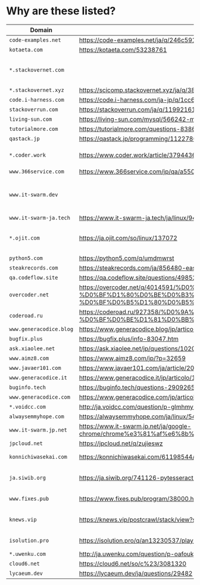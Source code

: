 # Why are these listed?

| Domain | Page | Original | Note |
| ------ | ---- | -------- | ---- |
| `code-examples.net` | https://code-examples.net/ja/q/246c591 | https://stackoverflow.com/questions/38192529/ | |
| `kotaeta.com` | https://kotaeta.com/53238761 | https://arduino.stackexchange.com/questions/21605/ | |
| `*.stackovernet.com` | | | The domain is used for redirection to `stackovernet.xyz` |
| `*.stackovernet.xyz` | https://scicomp.stackovernet.xyz/ja/q/38 | https://scicomp.stackexchange.com/questions/83/ | |
| `code.i-harness.com` | https://code.i-harness.com/ja-jp/q/1cc697 | https://stackoverflow.com/questions/1885847/ | |
| `stackoverrun.com` | https://stackoverrun.com/ja/q/11992161 | https://stackoverflow.com/questions/43624696/ | |
| `living-sun.com` | https://living-sun.com/mysql/566242-mysql-select-nested-query-very-complicated-mysql-select-nested.html | https://stackoverflow.com/questions/1599464/ | |
| `tutorialmore.com` | https://tutorialmore.com/questions-838617.htm | https://superuser.com/questions/1183564/ | |
| `qastack.jp` | https://qastack.jp/programming/11227809/ | https://stackoverflow.com/questions/11227809/ | |
| `*.coder.work` | https://www.coder.work/article/3794436 | https://stackoverflow.com/questions/13375357/ | We may change to `www.coder.work` |
| `www.366service.com` | https://www.366service.com/jp/qa/a550dc2388b592d50f83bf3b3369f0c5 | https://stackoverflow.com/questions/58109626/ | |
| `www.it-swarm.dev` | | | The domain is used for redirection to `www.it-swarm-ja.tech` |
| `www.it-swarm-ja.tech` | https://www.it-swarm-ja.tech/ja/linux/944475555/ | https://superuser.com/questions/1347723/ | |
| `*.ojit.com` | https://ja.ojit.com/so/linux/137072 | https://stackoverflow.com/questions/3129608/ | The domain is used for redirection to `python5.com` |
| `python5.com` | https://python5.com/q/umdmwrst | https://stackoverflow.com/questions/46848923/ | |
| `steakrecords.com` | https://steakrecords.com/ja/856480-easyui-and-foundation-conflict-zurb-foundation-jquery-easyui.html | https://stackoverflow.com/questions/31248509/ | |
| `qa.codeflow.site` | https://qa.codeflow.site/questions/4985281/ | https://stackoverflow.com/questions/4985281/ | |
| `overcoder.net` | https://overcoder.net/q/4014591/%D0%BA%D0%B0%D0%BA-%D0%BF%D0%BE%D0%BA%D0%B0%D0%B7%D0%B0%D1%82%D1%8C-%D0%B4%D0%B8%D0%B0%D0%BB%D0%BE%D0%B3-%D0%BF%D1%80%D0%BE%D0%B3%D1%80%D0%B5%D1%81%D1%81%D0%B0-%D0%B2-%D0%B4%D0%B2%D1%83%D1%85-%D0%B4%D0%B5%D0%B9%D1%81%D1%82%D0%B2%D0%B8%D1%8F%D1%85-%D0%BF%D1%80%D0%B8-%D0%BF%D0%B5%D1%80%D0%B5%D0%BA%D0%BB%D1%8E%D1%87%D0%B5%D0%BD%D0%B8%D0%B8-%D1%81-%D0%BE%D0%B4%D0%BD%D0%BE%D0%B3%D0%BE | https://stackoverflow.com/questions/11500794/ | |
| `coderoad.ru` | https://coderoad.ru/927358/%D0%9A%D0%B0%D0%BA-%D0%BE%D1%82%D0%BC%D0%B5%D0%BD%D0%B8%D1%82%D1%8C-%D1%81%D0%B0%D0%BC%D1%8B%D0%B5-%D0%BF%D0%BE%D1%81%D0%BB%D0%B5%D0%B4%D0%BD%D0%B8%D0%B5-%D0%BB%D0%BE%D0%BA%D0%B0%D0%BB%D1%8C%D0%BD%D1%8B%D0%B5-%D0%BA%D0%BE%D0%BC%D0%BC%D0%B8%D1%82%D1%8B-%D0%B2-Git | https://stackoverflow.com/questions/927358/ | |
| `www.generacodice.blog` | https://www.generacodice.blog/jp/articolo/52938/ | https://stackoverflow.com/questions/814167/ | |
| `bugfix.plus` | https://bugfix.plus/info-83047.htm | https://stackoverflow.com/questions/61864520/ | |
| `ask.xiaolee.net` | https://ask.xiaolee.net/jp/questions/1020071 | https://stackoverflow.com/questions/719877/ | |
| `www.aimz8.com` | https://www.aimz8.com/jp/?p=32659 | https://stackoverflow.com/questions/16199734/ | |
| `www.javaer101.com` | https://www.javaer101.com/ja/article/2084594.html | https://stackoverflow.com/questions/35394937/ | |
| `www.generacodice.it` | https://www.generacodice.it/jp/articolo/126815/ | https://stackoverflow.com/questions/199468/ | |
| `buginfo.tech` | https://buginfo.tech/questions-2909265.htm | https://stackoverflow.com/questions/51891198/ | |
| `www.generacodice.com` | https://www.generacodice.com/jp/articolo/119396/C%23+get+thumbnail+from+file+via+windows+api | https://stackoverflow.com/questions/1439719 | |
| `*.voidcc.com` | http://ja.voidcc.com/question/p-glmhmyzr-pk.html | https://stackoverflow.com/questions/48042872/ | |
| `alwaysemmyhope.com` | https://alwaysemmyhope.com/ja/linux/542609-glibc-elf-file-os-abi-invalid-linux-linux-kernel-glibc-abi.html | https://stackoverflow.com/q/7647818 | |
| `www.it-swarm.jp.net` | https://www.it-swarm.jp.net/ja/google-chrome/chrome%e3%81%af%e6%8b%a1%e5%bc%b5%e6%a9%9f%e8%83%bd%e3%82%92%e3%81%a9%e3%81%93%e3%81%ab%e4%bf%9d%e5%ad%98%e3%81%97%e3%81%be%e3%81%99%e3%81%8b%ef%bc%9f/1071750676/ | https://stackoverflow.com/questions/14543896/where-does-chrome-store-extensions | |
| `jpcloud.net` | https://jpcloud.net/q/zujieswz | https://stackoverflow.com/q/58033366 | |
| `konnichiwasekai.com` | https://konnichiwasekai.com/61198544/Android%E3%81%A7FAB%E3%81%AE%E3%82%A2%E3%82%A4%E3%82%B3%E3%83%B3%E3%82%92%E5%A4%89%E6%9B%B4%E3%81%99%E3%82%8B%E9%9A%9B%E3%81%AE%E7%A7%BB%E8%A1%8C | https://stackoverflow.com/questions/64258999/transition-in-changing-icon-of-fab-in-android | |
| `ja.siwib.org` | https://ja.siwib.org/741126-pytesseract-tesseractnotfound-error-tesseract-is-PZDKWA | https://stackoverflow.com/questions/50951955/pytesseract-tesseractnotfound-error-tesseract-is-not-installed-or-its-not-i/56878814 | |
| `www.fixes.pub` | https://www.fixes.pub/program/38000.html | https://stackoverflow.com/questions/49289575/image-to-text-pytesseract-error | |
| `knews.vip` | https://knews.vip/postcrawl/stack/view?site=so&key=76312086 | https://stackoverflow.com/questions/63314288/why-implementations-for-rust-debug-trait-uses-formatter-type-elision | |
| `isolution.pro` | https://isolution.pro/q/an13230537/play-sutoa-kara-apuri-no-gokansei-matorikkusu-o-nyushusuru | https://android.stackexchange.com/questions/232739/get-apps-compatibilty-matrix-from-play-store | |
| `*.uwenku.com` | http://ja.uwenku.com/question/p-oafoukjq-gq.html | https://stackoverflow.com/questions/48045748 | |
| `cloud6.net` | https://cloud6.net/so/c%23/3081320 | https://stackoverflow.com/questions/32458588 | |
| `lycaeum.dev` | https://lycaeum.dev/ja/questions/29482 | https://stackoverflow.com/questions/29482 | |
